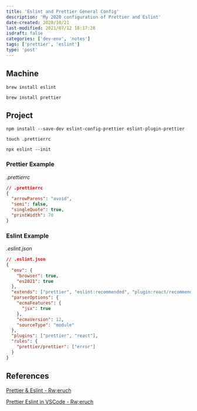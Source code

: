 ```yaml
---
title: 'Eslint and Prettier General Config'
description: 'My 2020 configuration of Prettier and Eslint'
date-created: 2020/10/21
last-modified: 2021/07/12 18:17:28
isdraft: false
categories: ['dev-env', 'notes']
tags: ['prettier', 'eslint']
type: 'post'
---
```


## Machine

```shell
brew install eslint
```

```shell
brew install prettier
```

## Project

```shell
npm install --save-dev eslint-config-prettier eslint-plugin-prettier
```

```shell
touch .prettierrc
```

```shell
npx eslint --init
```

### Prettier Example

_.prettierrc_

```json
// .prettierrc
{
  "arrowParens": "avoid",
  "semi": false,
  "singleQuote": true,
  "printWidth": 70
}
```

### Eslint Example

_.eslint.json_

```json
// .eslint.json
{
  "env": {
    "browser": true,
    "es2021": true
  },
  "extends": ["prettier", "eslint:recommended", "plugin:react/recommended"],
  "parserOptions": {
    "ecmaFeatures": {
      "jsx": true
    },
    "ecmaVersion": 12,
    "sourceType": "module"
  },
  "plugins": ["prettier", "react"],
  "rules": {
    "prettier/prettier": ["error"]
  }
}
```

## References

[Prettier & Eslint - Rw;eruch](https://www.robinwieruch.de/prettier-eslint)

[Prettier Eslint in VSCode - Rw;eruch](https://www.robinwieruch.de/how-to-use-prettier-vscode)
